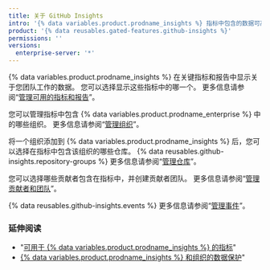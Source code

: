 ```yaml
---
title: 关于 GitHub Insights
intro: '{% data variables.product.prodname_insights %} 指标中包含的数据可高度自定义。'
product: '{% data reusables.gated-features.github-insights %}'
permissions: ''
versions:
  enterprise-server: '*'
---
```


{% data variables.product.prodname_insights %} 在关键指标和报告中显示关于您团队工作的数据。 您可以选择显示这些指标中的哪一个。 更多信息请参阅“[管理可用的指标和报告](/insights/installing-and-configuring-github-insights/managing-available-metrics-and-reports)”。

您可以管理指标中包含 {% data variables.product.prodname_enterprise %} 中的哪些组织。 更多信息请参阅“[管理组织](/insights/installing-and-configuring-github-insights/managing-organizations)”。

将一个组织添加到 {% data variables.product.prodname_insights %} 后，您可以选择在指标中包含该组织的哪些仓库。 {% data reusables.github-insights.repository-groups %} 更多信息请参阅“[管理仓库](/insights/installing-and-configuring-github-insights/managing-repositories)”。

您可以选择哪些贡献者包含在指标中，并创建贡献者团队。 更多信息请参阅“[管理贡献者和团队](/insights/installing-and-configuring-github-insights/managing-contributors-and-teams)”。

{% data reusables.github-insights.events %} 更多信息请参阅“[管理事件](/insights/installing-and-configuring-github-insights/managing-events)”。

### 延伸阅读
- "[可用于 {% data variables.product.prodname_insights %} 的指标](/insights/exploring-your-usage-of-github-enterprise/metrics-available-with-github-insights)"
- <a href="/github/site-policy/github-insights-and-data-protection-for-your-organization" class="dotcom-only">{% data variables.product.prodname_insights %} 和组织的数据保护</a>"
